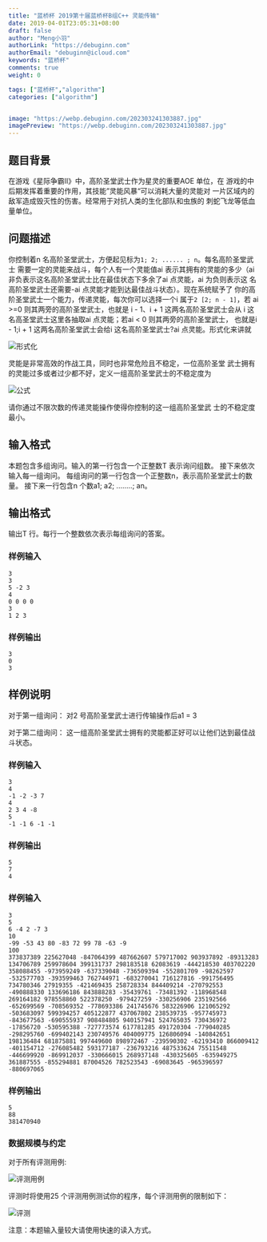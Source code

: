 ```yaml
---
title: "蓝桥杯 2019第十届蓝桥杯B组C++ 灵能传输"
date: 2019-04-01T23:05:31+08:00
draft: false
author: "Meng小羽"
authorLink: "https://debuginn.com"
authorEmail: "debuginn@icloud.com"
keywords: "蓝桥杯"
comments: true
weight: 0

tags: ["蓝桥杯","algorithm"]
categories: ["algorithm"]


image: "https://webp.debuginn.com/202303241303887.jpg"
imagePreview: "https://webp.debuginn.com/202303241303887.jpg"
---
```


## 题目背景

在游戏《星际争霸II》中，高阶圣堂武士作为星灵的重要AOE 单位，在 游戏的中后期发挥着重要的作用，其技能”灵能风暴“可以消耗大量的灵能对 一片区域内的敌军造成毁灭性的伤害。经常用于对抗人类的生化部队和虫族的 刺蛇飞龙等低血量单位。

## 问题描述

你控制着n 名高阶圣堂武士，方便起见标为`1; 2; ...... ; n`。每名高阶圣堂武士 需要一定的灵能来战斗，每个人有一个灵能值ai 表示其拥有的灵能的多少（ai 非负表示这名高阶圣堂武士比在最佳状态下多余了ai 点灵能，ai 为负则表示这 名高阶圣堂武士还需要-ai 点灵能才能到达最佳战斗状态）。现在系统赋予了 你的高阶圣堂武士一个能力，传递灵能，每次你可以选择一个i 属于`2 [2; n - 1]`，若 ai >=0 则其两旁的高阶圣堂武士，也就是 i - 1、i + 1 这两名高阶圣堂武士会从 i 这名高圣堂武士这里各抽取ai 点灵能；若ai < 0 则其两旁的高阶圣堂武士， 也就是i - 1;i + 1 这两名高阶圣堂武士会给i 这名高阶圣堂武士?ai 点灵能。形式化来讲就

![形式化](https://webp.debuginn.com/202303241304141.png)

灵能是非常高效的作战工具，同时也非常危险且不稳定，一位高阶圣堂 武士拥有的灵能过多或者过少都不好，定义一组高阶圣堂武士的不稳定度为

![公式](https://webp.debuginn.com/202303241305171.png)

请你通过不限次数的传递灵能操作使得你控制的这一组高阶圣堂武 士的不稳定度最小。

## 输入格式

本题包含多组询问。输入的第一行包含一个正整数T 表示询问组数。
接下来依次输入每一组询问。
每组询问的第一行包含一个正整数n，表示高阶圣堂武士的数量。
接下来一行包含n 个数a1; a2; ........; an。

## 输出格式

输出T 行。每行一个整数依次表示每组询问的答案。

### 样例输入

```shell
3
3
5 -2 3
4
0 0 0 0
3
1 2 3
```

### 样例输出

```shell
3
0
3
```

## 样例说明

对于第一组询问：
对2 号高阶圣堂武士进行传输操作后a1 = 3

对于第二组询问：
这一组高阶圣堂武士拥有的灵能都正好可以让他们达到最佳战斗状态。

### 样例输入

```shell
3
4
-1 -2 -3 7
4
2 3 4 -8
5
-1 -1 6 -1 -1
```

### 样例输出

```shell
5
7
4
```

### 样例输入

```shell
3
5
6 -4 2 -7 3
10
-99 -53 43 80 -83 72 99 78 -63 -9
100
373837389 225627048 -847064399 487662607 579717002 903937892 -89313283 134706789 259978604 399131737 298183518 62083619 -444218530 403702220 358088455 -973959249 -637339048 -736509394 -552801709 -98262597 -532577703 -393599463 762744971 -683270041 716127816 -991756495 734780346 27919355 -421469435 258728334 844409214 -270792553 -490888330 133696186 843888283 -35439761 -73481392 -118968548 269164182 978558860 522378250 -979427259 -330256906 235192566 -652699569 -708569352 -778693386 241745676 583226906 121065292 -503683097 599394257 405122877 437067802 238539735 -957745973 -843677563 -690555937 908484805 940157941 524765035 730436972 -17856720 -530595388 -727773574 617781285 491720304 -779040285 -298295760 -699402143 230749576 404009775 126806094 -140842651 198136484 681875881 997449600 898972467 -239590302 -62193410 866009412 -401154712 -276085482 593177187 -236793216 487533624 75511548 -446699920 -869912037 -330666015 268937148 -430325605 -635949275 361887555 -855294881 87004526 782523543 -69083645 -965396597 -880697065 
```

### 样例输出

```shell
5
88
381470940
```

### 数据规模与约定

对于所有评测用例:

![评测用例](https://webp.debuginn.com/202303241307949.png)

评测时将使用25 个评测用例测试你的程序，每个评测用例的限制如下：

![评测](https://webp.debuginn.com/202303241308856.png)

注意：本题输入量较大请使用快速的读入方式。